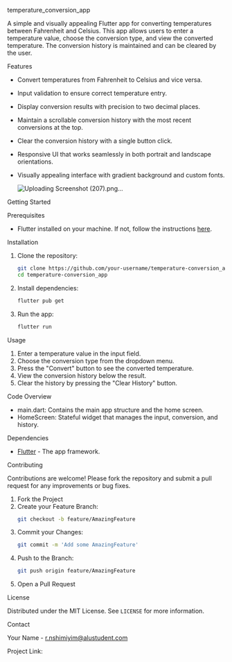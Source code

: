temperature_conversion_app

A simple and visually appealing Flutter app for converting temperatures between Fahrenheit and Celsius. This app allows users to enter a temperature value, choose the conversion type, and view the converted temperature. The conversion history is maintained and can be cleared by the user.

 Features

- Convert temperatures from Fahrenheit to Celsius and vice versa.
- Input validation to ensure correct temperature entry.
- Display conversion results with precision to two decimal places.
- Maintain a scrollable conversion history with the most recent conversions at the top.
- Clear the conversion history with a single button click.
- Responsive UI that works seamlessly in both portrait and landscape orientations.
- Visually appealing interface with gradient background and custom fonts.

  ![Uploading Screenshot (207).png…]()



Getting Started

 Prerequisites

- Flutter installed on your machine. If not, follow the instructions [here](https://flutter.dev/docs/get-started/install).

 Installation

1. Clone the repository:
    ```sh
    git clone https://github.com/your-username/temperature-conversion_app.git
    cd temperature-conversion_app
    ```

2. Install dependencies:
    ```sh
    flutter pub get
    ```

3. Run the app:
    ```sh
    flutter run
    ```

 Usage

1. Enter a temperature value in the input field.
2. Choose the conversion type from the dropdown menu.
3. Press the "Convert" button to see the converted temperature.
4. View the conversion history below the result.
5. Clear the history by pressing the "Clear History" button.

 Code Overview

- main.dart: Contains the main app structure and the home screen.
- HomeScreen: Stateful widget that manages the input, conversion, and history.

Dependencies

- [Flutter](https://flutter.dev) - The app framework.

Contributing

Contributions are welcome! Please fork the repository and submit a pull request for any improvements or bug fixes.

1. Fork the Project
2. Create your Feature Branch:
    ```sh
    git checkout -b feature/AmazingFeature
    ```
3. Commit your Changes:
    ```sh
    git commit -m 'Add some AmazingFeature'
    ```
4. Push to the Branch:
    ```sh
    git push origin feature/AmazingFeature
    ```
5. Open a Pull Request

 License

Distributed under the MIT License. See `LICENSE` for more information.

 Contact

Your Name - r.nshimiyim@alustudent.com

Project Link: 



